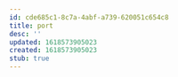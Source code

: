 ```yaml
---
id: cde685c1-8c7a-4abf-a739-620051c654c8
title: port
desc: ''
updated: 1618573905023
created: 1618573905023
stub: true
---
```


